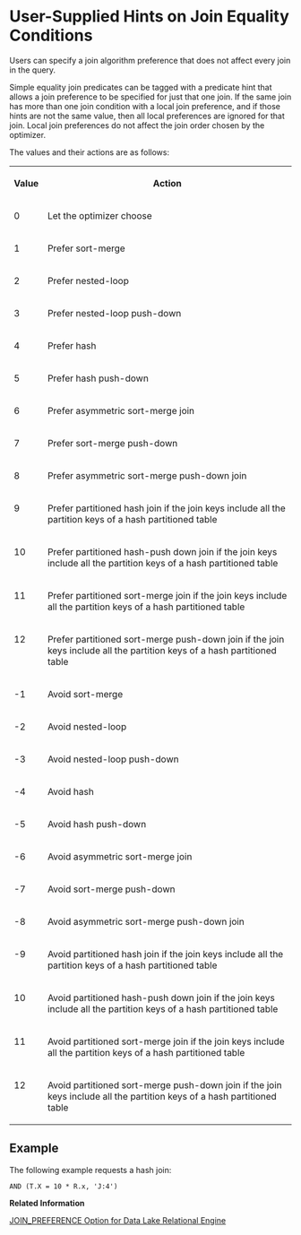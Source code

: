 <!-- loioa505dfc384f2101593cab9b531a60204 -->

# User-Supplied Hints on Join Equality Conditions

Users can specify a join algorithm preference that does not affect every join in the query.

Simple equality join predicates can be tagged with a predicate hint that allows a join preference to be specified for just that one join. If the same join has more than one join condition with a local join preference, and if those hints are not the same value, then all local preferences are ignored for that join. Local join preferences do not affect the join order chosen by the optimizer.

The values and their actions are as follows:


<table>
<tr>
<th valign="top">

Value

</th>
<th valign="top" rowspan="1">

Action

</th>
</tr>
<tr>
<td valign="top">

0

</td>
<td valign="top">

Let the optimizer choose

</td>
</tr>
<tr>
<td valign="top">

1

</td>
<td valign="top">

Prefer sort-merge

</td>
</tr>
<tr>
<td valign="top">

2

</td>
<td valign="top">

Prefer nested-loop

</td>
</tr>
<tr>
<td valign="top">

3

</td>
<td valign="top">

Prefer nested-loop push-down

</td>
</tr>
<tr>
<td valign="top">

4

</td>
<td valign="top">

Prefer hash

</td>
</tr>
<tr>
<td valign="top">

5

</td>
<td valign="top">

Prefer hash push-down

</td>
</tr>
<tr>
<td valign="top">

6

</td>
<td valign="top">

Prefer asymmetric sort-merge join

</td>
</tr>
<tr>
<td valign="top">

7

</td>
<td valign="top">

Prefer sort-merge push-down

</td>
</tr>
<tr>
<td valign="top">

8

</td>
<td valign="top">

Prefer asymmetric sort-merge push-down join

</td>
</tr>
<tr>
<td valign="top">

9

</td>
<td valign="top">

Prefer partitioned hash join if the join keys include all the partition keys of a hash partitioned table

</td>
</tr>
<tr>
<td valign="top">

10

</td>
<td valign="top">

Prefer partitioned hash-push down join if the join keys include all the partition keys of a hash partitioned table

</td>
</tr>
<tr>
<td valign="top">

11

</td>
<td valign="top">

Prefer partitioned sort-merge join if the join keys include all the partition keys of a hash partitioned table

</td>
</tr>
<tr>
<td valign="top">

12

</td>
<td valign="top">

Prefer partitioned sort-merge push-down join if the join keys include all the partition keys of a hash partitioned table

</td>
</tr>
<tr>
<td valign="top">

\-1

</td>
<td valign="top">

Avoid sort-merge

</td>
</tr>
<tr>
<td valign="top">

\-2

</td>
<td valign="top">

Avoid nested-loop

</td>
</tr>
<tr>
<td valign="top">

\-3

</td>
<td valign="top">

Avoid nested-loop push-down

</td>
</tr>
<tr>
<td valign="top">

\-4

</td>
<td valign="top">

Avoid hash

</td>
</tr>
<tr>
<td valign="top">

\-5

</td>
<td valign="top">

Avoid hash push-down

</td>
</tr>
<tr>
<td valign="top">

\-6

</td>
<td valign="top">

Avoid asymmetric sort-merge join

</td>
</tr>
<tr>
<td valign="top">

\-7

</td>
<td valign="top">

Avoid sort-merge push-down

</td>
</tr>
<tr>
<td valign="top">

\-8

</td>
<td valign="top">

Avoid asymmetric sort-merge push-down join

</td>
</tr>
<tr>
<td valign="top">

\-9

</td>
<td valign="top">

Avoid partitioned hash join if the join keys include all the partition keys of a hash partitioned table

</td>
</tr>
<tr>
<td valign="top">

10

</td>
<td valign="top">

Avoid partitioned hash-push down join if the join keys include all the partition keys of a hash partitioned table

</td>
</tr>
<tr>
<td valign="top">

11

</td>
<td valign="top">

Avoid partitioned sort-merge join if the join keys include all the partition keys of a hash partitioned table

</td>
</tr>
<tr>
<td valign="top">

12

</td>
<td valign="top">

Avoid partitioned sort-merge push-down join if the join keys include all the partition keys of a hash partitioned table

</td>
</tr>
</table>



## Example

The following example requests a hash join:

```
AND (T.X = 10 * R.x, 'J:4')
```

**Related Information**  


[JOIN\_PREFERENCE Option for Data Lake Relational Engine](../090-database-options/join-preference-option-for-data-lake-relational-engine-a63bb2e.md "Controls the choice of algorithms when processing joins.")


